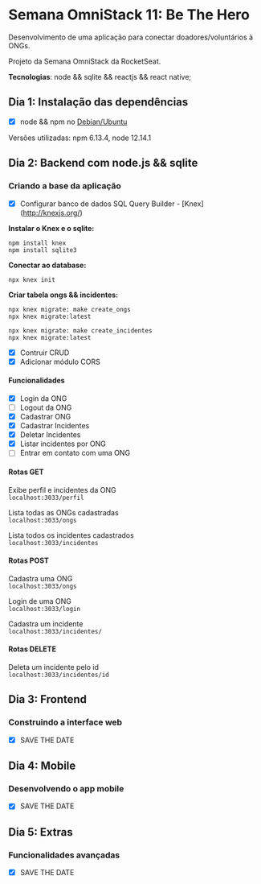 # Semana OmniStack 11: Be The Hero
Desenvolvimento de uma aplicação para conectar doadores/voluntários à ONGs. 

Projeto da Semana OmniStack da RocketSeat. 

**Tecnologias**: node && sqlite && reactjs && react native;

## Dia 1: Instalação das dependências

- [x] node && npm no [Debian/Ubuntu](https://docs.npmjs.com/downloading-and-installing-node-js-and-npm)

Versões utilizadas: npm 6.13.4,  node 12.14.1

## Dia 2: Backend com node.js && sqlite 
### Criando a base da aplicação
- [x] Configurar banco de dados
SQL Query Builder - [Knex] (http://knexjs.org/)

**Instalar o Knex e o sqlite:**
``` 
npm install knex     
npm install sqlite3
```    
**Conectar ao database:**
```    
npx knex init
```
**Criar tabela ongs && incidentes:**
```
npx knex migrate: make create_ongs
npx knex migrate:latest
    
npx knex migrate: make create_incidentes
npx knex migrate:latest
```
- [x] Contruir CRUD
- [x] Adicionar módulo CORS

#### Funcionalidades
- [x] Login da ONG
- [ ] Logout da ONG
- [x] Cadastrar ONG
- [x] Cadastrar Incidentes
- [x] Deletar Incidentes
- [x] Listar incidentes por ONG
- [ ] Entrar em contato com uma ONG

#### Rotas GET 
Exibe perfil e incidentes da ONG  
`localhost:3033/perfil`  

Lista todas as ONGs cadastradas  
`localhost:3033/ongs`  

Lista todos os incidentes cadastrados  
`localhost:3033/incidentes` 

#### Rotas POST 
Cadastra uma ONG  
`localhost:3033/ongs`

Login de uma ONG  
`localhost:3033/login`

Cadastra um incidente  
`localhost:3033/incidentes/`    

#### Rotas DELETE 
Deleta um incidente pelo id  
`localhost:3033/incidentes/id`

## Dia 3: Frontend
### Construindo a interface web
- [x] SAVE THE DATE

## Dia 4: Mobile
### Desenvolvendo o app mobile
- [x] SAVE THE DATE

## Dia 5: Extras
### Funcionalidades avançadas
- [x] SAVE THE DATE
